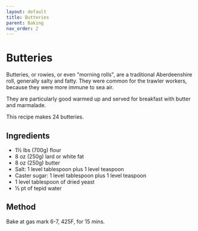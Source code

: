 ```yaml
---
layout: default
title: Butteries
parent: Baking
nav_order: 2
---
```


# Butteries

Butteries, or rowies, or even "morning rolls", are a traditional Aberdeenshire
roll, generally salty and fatty. They were common for the trawler
workers, because they were more immune to sea air.

They are particularly good warmed up and served for breakfast
with butter and marmalade.

This recipe makes 24 butteries.

## Ingredients

* 1½ lbs (700g) flour
* 8 oz (250g) lard or white fat
* 8 oz (250g) butter
* Salt: 1 level tablespoon plus 1 level teaspoon
* Caster sugar: 1 level tablespoon plus 1 level teaspoon
* 1 level tablespoon of dried yeast
* ½ pt of tepid water

## Method

Bake at gas mark 6-7, 425F, for 15 mins.